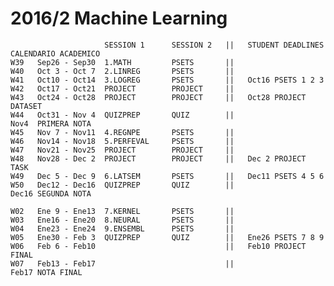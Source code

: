 # 2016/2 Machine Learning

                         SESSION 1      SESSION 2   ||   STUDENT DEADLINES        CALENDARIO ACADEMICO
    W39   Sep26 - Sep30  1.MATH         PSETS       ||
    W40   Oct 3 - Oct 7  2.LINREG       PSETS       ||
    W41   Oct10 - Oct14  3.LOGREG       PSETS       ||   Oct16 PSETS 1 2 3
    W42   Oct17 - Oct21  PROJECT        PROJECT     ||
    W43   Oct24 - Oct28  PROJECT        PROJECT     ||   Oct28 PROJECT DATASET 
    W44   Oct31 - Nov 4  QUIZPREP       QUIZ        ||                            Nov4  PRIMERA NOTA
    W45   Nov 7 - Nov11  4.REGNPE       PSETS       ||
    W46   Nov14 - Nov18  5.PERFEVAL     PSETS       ||
    W47   Nov21 - Nov25  PROJECT        PROJECT     ||
    W48   Nov28 - Dec 2  PROJECT        PROJECT     ||   Dec 2 PROJECT TASK   
    W49   Dec 5 - Dec 9  6.LATSEM       PSETS       ||   Dec11 PSETS 4 5 6
    W50   Dec12 - Dec16  QUIZPREP       QUIZ        ||                            Dec16 SEGUNDA NOTA
    
    W02   Ene 9 - Ene13  7.KERNEL       PSETS       ||
    W03   Ene16 - Ene20  8.NEURAL       PSETS       ||
    W04   Ene23 - Ene24  9.ENSEMBL      PSETS       ||
    W05   Ene30 - Feb 3  QUIZPREP       QUIZ        ||   Ene26 PSETS 7 8 9
    W06   Feb 6 - Feb10                             ||   Feb10 PROJECT FINAL
    W07   Feb13 - Feb17                             ||                            Feb17 NOTA FINAL
